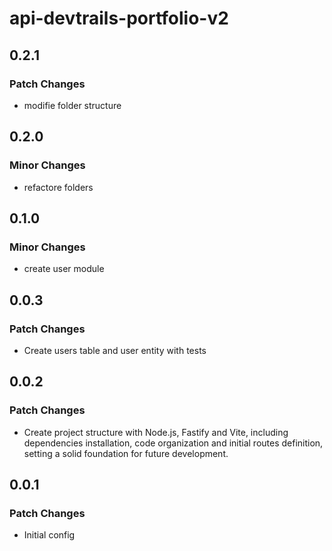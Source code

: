 # api-devtrails-portfolio-v2

## 0.2.1

### Patch Changes

- modifie folder structure

## 0.2.0

### Minor Changes

- refactore folders

## 0.1.0

### Minor Changes

- create user module

## 0.0.3

### Patch Changes

- Create users table and user entity with tests

## 0.0.2

### Patch Changes

- Create project structure with Node.js, Fastify and Vite, including dependencies installation, code organization and initial routes definition, setting a solid foundation for future development.

## 0.0.1

### Patch Changes

- Initial config
